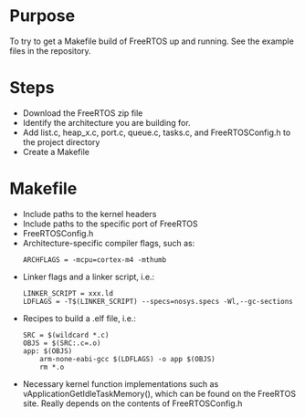 # Purpose
To try to get a Makefile build of FreeRTOS up and running. See the example files in the repository.

# Steps
- Download the FreeRTOS zip file
- Identify the architecture you are building for.
- Add list.c, heap_x.c, port.c, queue.c, tasks.c, and FreeRTOSConfig.h to the project directory
- Create a Makefile

# Makefile
- Include paths to the kernel headers
- Include paths to the specific port of FreeRTOS
- FreeRTOSConfig.h
- Architecture-specific compiler flags, such as:
	```
	ARCHFLAGS = -mcpu=cortex-m4 -mthumb
	```
- Linker flags and a linker script, i.e.:
	```
	LINKER_SCRIPT = xxx.ld
	LDFLAGS = -T$(LINKER_SCRIPT) --specs=nosys.specs -Wl,--gc-sections
	```
- Recipes to build a .elf file, i.e.:
	```
	SRC = $(wildcard *.c)
	OBJS = $(SRC:.c=.o)
	app: $(OBJS)
		arm-none-eabi-gcc $(LDFLAGS) -o app $(OBJS)
		rm *.o
	```
- Necessary kernel function implementations such as vApplicationGetIdleTaskMemory(), which can be found on the FreeRTOS site. Really depends on the contents of FreeRTOSConfig.h